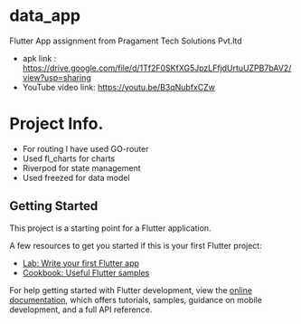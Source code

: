 # data_app

Flutter App assignment from Pragament Tech Solutions Pvt.ltd

- apk link : https://drive.google.com/file/d/1Tf2F0SKfXG5JpzLFfjdUrtuUZPB7bAV2/view?usp=sharing
- YouTube video link: https://youtu.be/B3qNubfxCZw

# Project Info.

- For routing I have used GO-router
- Used fl_charts for charts
- Riverpod for state management
- Used freezed for data model


## Getting Started

This project is a starting point for a Flutter application.

A few resources to get you started if this is your first Flutter project:

- [Lab: Write your first Flutter app](https://docs.flutter.dev/get-started/codelab)
- [Cookbook: Useful Flutter samples](https://docs.flutter.dev/cookbook)

For help getting started with Flutter development, view the
[online documentation](https://docs.flutter.dev/), which offers tutorials,
samples, guidance on mobile development, and a full API reference.
